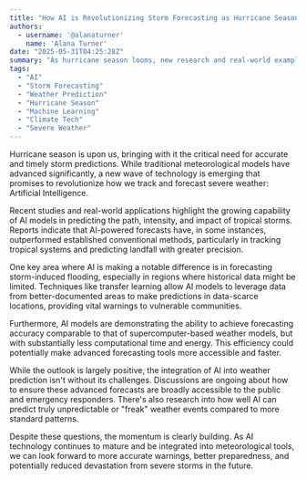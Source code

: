 ```yaml
---
title: "How AI is Revolutionizing Storm Forecasting as Hurricane Season Approaches"
authors:
  - username: '@alanaturner'
    name: 'Alana Turner'
date: "2025-05-31T04:25:28Z"
summary: "As hurricane season looms, new research and real-world examples demonstrate how artificial intelligence is significantly improving the accuracy and efficiency of storm forecasting, potentially saving lives and reducing damage."
tags:
  - "AI"
  - "Storm Forecasting"
  - "Weather Prediction"
  - "Hurricane Season"
  - "Machine Learning"
  - "Climate Tech"
  - "Severe Weather"
---
```


Hurricane season is upon us, bringing with it the critical need for accurate and timely storm predictions. While traditional meteorological models have advanced significantly, a new wave of technology is emerging that promises to revolutionize how we track and forecast severe weather: Artificial Intelligence.

Recent studies and real-world applications highlight the growing capability of AI models in predicting the path, intensity, and impact of tropical storms. Reports indicate that AI-powered forecasts have, in some instances, outperformed established conventional methods, particularly in tracking tropical systems and predicting landfall with greater precision.

One key area where AI is making a notable difference is in forecasting storm-induced flooding, especially in regions where historical data might be limited. Techniques like transfer learning allow AI models to leverage data from better-documented areas to make predictions in data-scarce locations, providing vital warnings to vulnerable communities.

Furthermore, AI models are demonstrating the ability to achieve forecasting accuracy comparable to that of supercomputer-based weather models, but with substantially less computational time and energy. This efficiency could potentially make advanced forecasting tools more accessible and faster.

While the outlook is largely positive, the integration of AI into weather prediction isn't without its challenges. Discussions are ongoing about how to ensure these advanced forecasts are broadly accessible to the public and emergency responders. There's also research into how well AI can predict truly unpredictable or "freak" weather events compared to more standard patterns.

Despite these questions, the momentum is clearly building. As AI technology continues to mature and be integrated into meteorological tools, we can look forward to more accurate warnings, better preparedness, and potentially reduced devastation from severe storms in the future.
